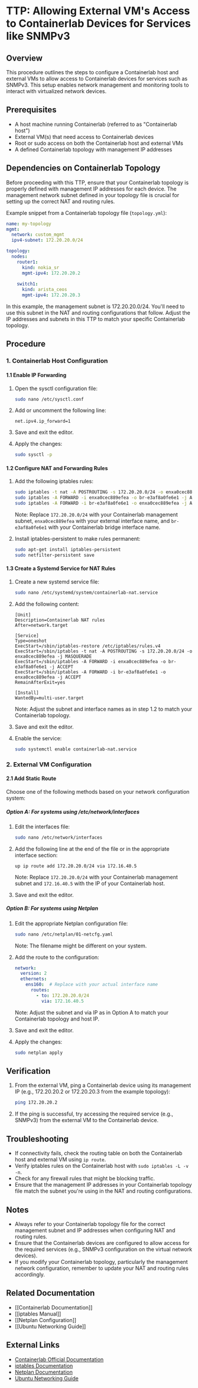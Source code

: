 # TTP: Allowing External VM's Access to Containerlab Devices for Services like SNMPv3

## Overview

This procedure outlines the steps to configure a Containerlab host and external VMs to allow access to Containerlab devices for services such as SNMPv3. This setup enables network management and monitoring tools to interact with virtualized network devices.

## Prerequisites

- A host machine running Containerlab (referred to as "Containerlab host")
- External VM(s) that need access to Containerlab devices
- Root or sudo access on both the Containerlab host and external VMs
- A defined Containerlab topology with management IP addresses

## Dependencies on Containerlab Topology

Before proceeding with this TTP, ensure that your Containerlab topology is properly defined with management IP addresses for each device. The management network subnet defined in your topology file is crucial for setting up the correct NAT and routing rules.

Example snippet from a Containerlab topology file (`topology.yml`):

```yaml
name: my-topology
mgmt:
  network: custom_mgmt
  ipv4-subnet: 172.20.20.0/24

topology:
  nodes:
    router1:
      kind: nokia_sr
      mgmt-ipv4: 172.20.20.2
    
    switch1:
      kind: arista_ceos
      mgmt-ipv4: 172.20.20.3
```

In this example, the management subnet is 172.20.20.0/24. You'll need to use this subnet in the NAT and routing configurations that follow. Adjust the IP addresses and subnets in this TTP to match your specific Containerlab topology.

## Procedure

### 1. Containerlab Host Configuration

#### 1.1 Enable IP Forwarding

1. Open the sysctl configuration file:
   ```bash
   sudo nano /etc/sysctl.conf
   ```

2. Add or uncomment the following line:
   ```
   net.ipv4.ip_forward=1
   ```

3. Save and exit the editor.

4. Apply the changes:
   ```bash
   sudo sysctl -p
   ```

#### 1.2 Configure NAT and Forwarding Rules

1. Add the following iptables rules:
   ```bash
   sudo iptables -t nat -A POSTROUTING -s 172.20.20.0/24 -o enxa0cec889efea -j MASQUERADE
   sudo iptables -A FORWARD -i enxa0cec889efea -o br-e3af8a0fe6e1 -j ACCEPT
   sudo iptables -A FORWARD -i br-e3af8a0fe6e1 -o enxa0cec889efea -j ACCEPT
   ```
   
   Note: Replace `172.20.20.0/24` with your Containerlab management subnet, `enxa0cec889efea` with your external interface name, and `br-e3af8a0fe6e1` with your Containerlab bridge interface name.

2. Install iptables-persistent to make rules permanent:
   ```bash
   sudo apt-get install iptables-persistent
   sudo netfilter-persistent save
   ```

#### 1.3 Create a Systemd Service for NAT Rules

1. Create a new systemd service file:
   ```bash
   sudo nano /etc/systemd/system/containerlab-nat.service
   ```

2. Add the following content:
   ```
   [Unit]
   Description=Containerlab NAT rules
   After=network.target

   [Service]
   Type=oneshot
   ExecStart=/sbin/iptables-restore /etc/iptables/rules.v4
   ExecStart=/sbin/iptables -t nat -A POSTROUTING -s 172.20.20.0/24 -o enxa0cec889efea -j MASQUERADE
   ExecStart=/sbin/iptables -A FORWARD -i enxa0cec889efea -o br-e3af8a0fe6e1 -j ACCEPT
   ExecStart=/sbin/iptables -A FORWARD -i br-e3af8a0fe6e1 -o enxa0cec889efea -j ACCEPT
   RemainAfterExit=yes

   [Install]
   WantedBy=multi-user.target
   ```

   Note: Adjust the subnet and interface names as in step 1.2 to match your Containerlab topology.

3. Save and exit the editor.

4. Enable the service:
   ```bash
   sudo systemctl enable containerlab-nat.service
   ```

### 2. External VM Configuration

#### 2.1 Add Static Route

Choose one of the following methods based on your network configuration system:

##### Option A: For systems using /etc/network/interfaces

1. Edit the interfaces file:
   ```bash
   sudo nano /etc/network/interfaces
   ```

2. Add the following line at the end of the file or in the appropriate interface section:
   ```
   up ip route add 172.20.20.0/24 via 172.16.40.5
   ```

   Note: Replace `172.20.20.0/24` with your Containerlab management subnet and `172.16.40.5` with the IP of your Containerlab host.

3. Save and exit the editor.

##### Option B: For systems using Netplan

1. Edit the appropriate Netplan configuration file:
   ```bash
   sudo nano /etc/netplan/01-netcfg.yaml
   ```

   Note: The filename might be different on your system.

2. Add the route to the configuration:
   ```yaml
   network:
     version: 2
     ethernets:
       ens160:  # Replace with your actual interface name
         routes:
           - to: 172.20.20.0/24
             via: 172.16.40.5
   ```

   Note: Adjust the subnet and via IP as in Option A to match your Containerlab topology and host IP.

3. Save and exit the editor.

4. Apply the changes:
   ```bash
   sudo netplan apply
   ```

## Verification

1. From the external VM, ping a Containerlab device using its management IP (e.g., 172.20.20.2 or 172.20.20.3 from the example topology):
   ```bash
   ping 172.20.20.2
   ```

2. If the ping is successful, try accessing the required service (e.g., SNMPv3) from the external VM to the Containerlab device.

## Troubleshooting

- If connectivity fails, check the routing table on both the Containerlab host and external VM using `ip route`.
- Verify iptables rules on the Containerlab host with `sudo iptables -L -v -n`.
- Check for any firewall rules that might be blocking traffic.
- Ensure that the management IP addresses in your Containerlab topology file match the subnet you're using in the NAT and routing configurations.

## Notes

- Always refer to your Containerlab topology file for the correct management subnet and IP addresses when configuring NAT and routing rules.
- Ensure that the Containerlab devices are configured to allow access for the required services (e.g., SNMPv3 configuration on the virtual network devices).
- If you modify your Containerlab topology, particularly the management network configuration, remember to update your NAT and routing rules accordingly.

## Related Documentation

- [[Containerlab Documentation]]
- [[iptables Manual]]
- [[Netplan Configuration]]
- [[Ubuntu Networking Guide]]

## External Links

- [Containerlab Official Documentation](https://containerlab.srlinux.dev/)
- [iptables Documentation](https://netfilter.org/documentation/)
- [Netplan Documentation](https://netplan.io/documentation)
- [Ubuntu Networking Guide](https://ubuntu.com/server/docs/network-configuration)

